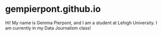# gempierpont.github.io
Hi! My name is Gemma Pierpont, and I am a student at Lehigh University. I am currently in my Data Journalism class!
